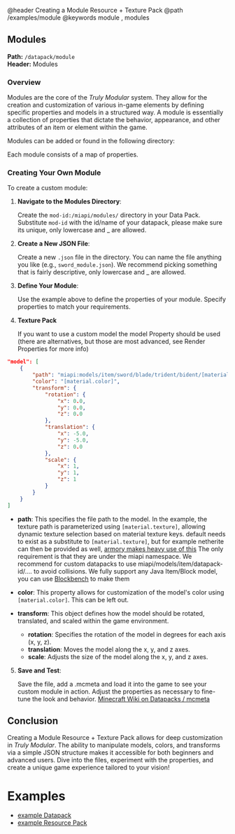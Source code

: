 @header Creating a Module Resource + Texture Pack
@path /examples/module
@keywords module , modules

## Modules

**Path:** `/datapack/module`  
**Header:** Modules

### Overview

Modules are the core of the *Truly Modular* system. They allow for the creation and customization of various in-game elements by defining specific properties and models in a structured way. A module is essentially a collection of properties that dictate the behavior, appearance, and other attributes of an item or element within the game.

Modules can be added or found in the following directory:


Each module consists of a map of properties.

### Creating Your Own Module

To create a custom module:

1. **Navigate to the Modules Directory**:

   Create the `mod-id:/miapi/modules/` directory in your Data Pack.
   Substitute `mod-id` with the id/name of your datapack, please make sure its unique, only lowercase and _ are allowed.

2. **Create a New JSON File**:

   Create a new `.json` file in the directory. You can name the file anything you like (e.g., `sword_module.json`). 
   We recommend picking something that is fairly descriptive, only lowercase and _ are allowed.

3. **Define Your Module**:

   Use the example above to define the properties of your module.  Specify properties to match your requirements.

4. **Texture Pack**
   
   If you want to use a custom model the model Property should be used (there are alternatives, but those are most advanced, see Render Properties for more info)
```json
"model": [
    {
        "path": "miapi:models/item/sword/blade/trident/bident/[material.texture].json",
        "color": "[material.color]",
        "transform": {
            "rotation": {
                "x": 0.0,
                "y": 0.0,
                "z": 0.0
            },
            "translation": {
                "x": -5.0,
                "y": -5.0,
                "z": 0.0
            },
            "scale": {
                "x": 1,
                "y": 1,
                "z": 1
            }
        }
    }
]
```
- **path**: This specifies the file path to the model. In the example, the texture path is parameterized using `[material.texture]`, allowing dynamic texture selection based on material texture keys.
  default needs to exist as a substitute to `[material.texture]`, but for example netherite can then be provided as well, [armory makes heavy use of this](https://github.com/Truly-Modular/Armory/tree/master/armory-common/src/main/resources/assets/miapi/models/item/armor/model/chest_front/base)
  The only requirement is that they are under the miapi namespace. 
  We recommend for custom datapacks to use miapi/models/item/datapack-id/.... to avoid collisions.
  We fully support any Java Item/Block model, you can use [Blockbench](https://web.blockbench.net/) to make them
- **color**: This property allows for customization of the model's color using `[material.color]`. This can be left out.

- **transform**: This object defines how the model should be rotated, translated, and scaled within the game environment.

    - **rotation**: Specifies the rotation of the model in degrees for each axis (x, y, z).
    - **translation**: Moves the model along the x, y, and z axes.
    - **scale**: Adjusts the size of the model along the x, y, and z axes.

5. **Save and Test**:

   Save the file, add a .mcmeta and load it into the game to see your custom module in action. Adjust the properties as necessary to fine-tune the look and behavior.
   [Minecraft Wiki on Datapacks / mcmeta](https://minecraft.wiki/w/Data_pack)

## Conclusion

Creating a Module Resource + Texture Pack allows for deep customization in *Truly Modular*. The ability to manipulate models, colors, and transforms via a simple JSON structure makes it accessible for both beginners and advanced users. Dive into the files, experiment with the properties, and create a unique game experience tailored to your vision!


# Examples
- [example Datapack](https://github.com/Truly-Modular/Modular-Item-API/blob/release/1.21-mojmaps/common/src/main/java/smartin/miapi/wiki/examples/module/example_skin_datapack.zip)
- [example Resource Pack](https://github.com/Truly-Modular/Modular-Item-API/blob/release/1.21-mojmaps/common/src/main/java/smartin/miapi/wiki/examples/module/example_skin_resourcepack.zip)